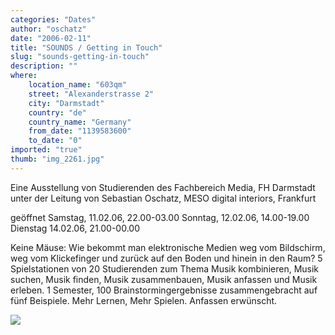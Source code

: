 ```yaml
---
categories: "Dates"
author: "oschatz"
date: "2006-02-11"
title: "SOUNDS / Getting in Touch"
slug: "sounds-getting-in-touch"
description: ""
where: 
    location_name: "603qm"
    street: "Alexanderstrasse 2"
    city: "Darmstadt"
    country: "de"
    country_name: "Germany"
    from_date: "1139583600"
    to_date: "0"
imported: "true"
thumb: "img_2261.jpg"
---
```



<!--{SPLIT()}-->
Eine Ausstellung von Studierenden des Fachbereich Media, FH Darmstadt
unter der Leitung von Sebastian Oschatz, MESO digital interiors, Frankfurt

geöffnet
Samstag, 11.02.06, 22.00-03.00
Sonntag, 12.02.06, 14.00-19.00
Dienstag 14.02.06, 21.00-00.00

Keine Mäuse: Wie bekommt man elektronische Medien weg vom Bildschirm,
weg vom Klickefinger und zurück auf den Boden und hinein in den Raum?
5 Spielstationen von 20 Studierenden zum Thema Musik kombinieren, Musik
suchen, Musik finden, Musik zusammenbauen, Musik anfassen und Musik
erleben. 1 Semester, 100 Brainstormingergebnisse zusammengebracht auf
fünf Beispiele. Mehr Lernen, Mehr Spielen. Anfassen erwünscht. 
<!--~~~-->
![](img_2261.jpg)
<!--{SPLIT}-->